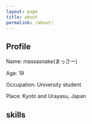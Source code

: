 ```yaml
---
layout: page
title: about
permalink: /about/
---
```


## Profile

Name: massasnake(まっさー)

Age: 19

Occupation: University student

Place: Kyoto and Urayasu, Japan

## skills
